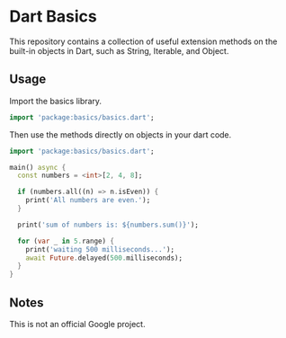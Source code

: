 # Dart Basics

This repository contains a collection of useful extension methods on the
built-in objects in Dart, such as String, Iterable, and Object.

## Usage
Import the basics library.

```dart
import 'package:basics/basics.dart';
```

Then use the methods directly on objects in your dart code.

```dart
import 'package:basics/basics.dart';

main() async {
  const numbers = <int>[2, 4, 8];

  if (numbers.all((n) => n.isEven)) {
    print('All numbers are even.');
  }

  print('sum of numbers is: ${numbers.sum()}');

  for (var _ in 5.range) {
    print('waiting 500 milliseconds...');
    await Future.delayed(500.milliseconds);
  }
}
```

## Notes
This is not an official Google project.

